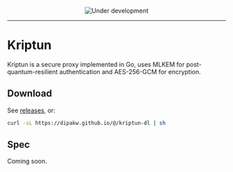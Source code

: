 <p align="center">
  <img src="https://readme-typing-svg.demolab.com/?font=Fira+Code&size=22&pause=700&center=true&vCenter=true&width=435&lines=Under+development+now." alt="Under development" />
</p>

----

# Kriptun

Kriptun is a secure proxy implemented in Go, uses MLKEM for post-quantum-resilient authentication and AES-256-GCM for encryption.

## Download

See [releases](https://github.com/dipakw/kriptun/releases), or:

```bash
curl -sL https://dipakw.github.io/@/kriptun-dl | sh
```

## Spec

Coming soon.